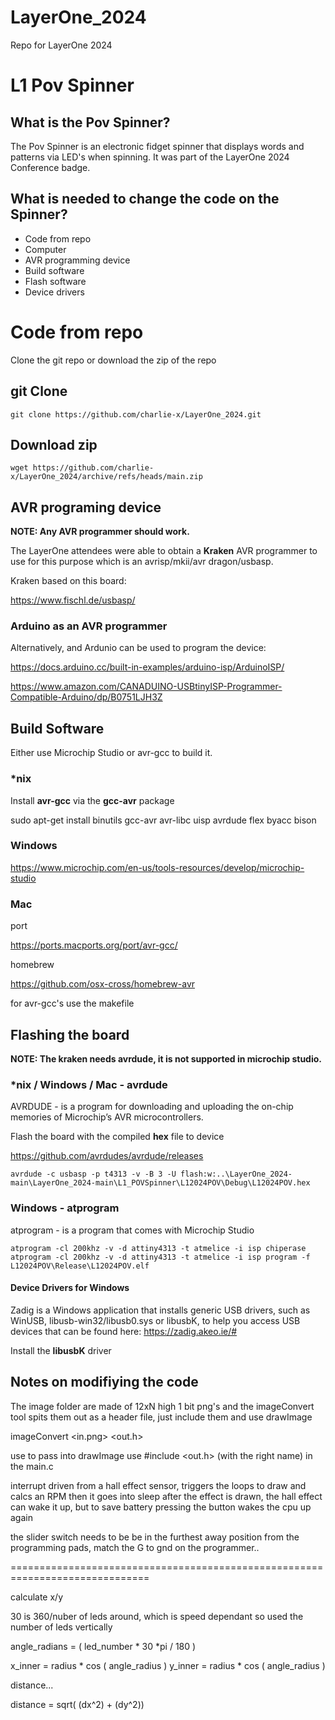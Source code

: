 # LayerOne_2024
Repo for LayerOne 2024

# L1 Pov Spinner

## What is the Pov Spinner?

The Pov Spinner is an electronic fidget spinner that displays words and patterns via LED's when spinning. It was part of the LayerOne 2024 Conference badge.

## What is needed to change the code on the Spinner?

* Code from repo
* Computer
* AVR programming device
* Build software
* Flash software
* Device drivers

# Code from repo

Clone the git repo or download the zip of the repo

## git Clone
```
git clone https://github.com/charlie-x/LayerOne_2024.git
```

## Download zip

```
wget https://github.com/charlie-x/LayerOne_2024/archive/refs/heads/main.zip
```

## AVR programing device

**NOTE: Any AVR programmer should work.**

The LayerOne attendees were able to obtain a **Kraken** AVR programmer to use for this purpose which is an avrisp/mkii/avr dragon/usbasp.

Kraken based on this board: 

https://www.fischl.de/usbasp/

### Arduino as an AVR programmer

Alternatively, and Ardunio can be used to program the device:

https://docs.arduino.cc/built-in-examples/arduino-isp/ArduinoISP/

https://www.amazon.com/CANADUINO-USBtinyISP-Programmer-Compatible-Arduino/dp/B0751LJH3Z

## Build Software

Either use Microchip Studio or avr-gcc to build it.

### *nix

Install **avr-gcc** via the **gcc-avr** package

sudo apt-get install binutils gcc-avr avr-libc uisp avrdude flex byacc bison

### Windows

https://www.microchip.com/en-us/tools-resources/develop/microchip-studio

### Mac

port

https://ports.macports.org/port/avr-gcc/

homebrew

https://github.com/osx-cross/homebrew-avr

for avr-gcc's use the makefile

## Flashing the board

**NOTE: The kraken needs avrdude, it is not supported in microchip studio.**

### *nix / Windows / Mac - avrdude

AVRDUDE - is a program for downloading and uploading the on-chip memories of Microchip’s AVR microcontrollers.

Flash the board with the compiled **hex** file to device

https://github.com/avrdudes/avrdude/releases

```avrdude -c usbasp -p t4313 -v -B 3 -U flash:w:..\LayerOne_2024-main\LayerOne_2024-main\L1_POVSpinner\L12024POV\Debug\L12024POV.hex```


### Windows - atprogram

atprogram - is a program that comes with Microchip Studio

```
atprogram -cl 200khz -v -d attiny4313 -t atmelice -i isp chiperase
atprogram -cl 200khz -v -d attiny4313 -t atmelice -i isp program -f L12024POV\Release\L12024POV.elf
```

#### Device Drivers for Windows

Zadig is a Windows application that installs generic USB drivers, such as WinUSB, libusb-win32/libusb0.sys or libusbK, to help you access USB devices that can be found here:
https://zadig.akeo.ie/#

Install the **libusbK** driver

## Notes on modifiying the code

The image folder are made of 12xN high 1 bit png's and the imageConvert tool spits them out as a header file, just include them and use drawImage

imageConvert <in.png> <out.h> <label>

use <label> to pass into drawImage use #include <out.h> (with the right name) in the main.c

interrupt driven from a hall effect sensor, triggers the loops to draw and calcs an RPM then it goes into sleep after the effect is drawn, the hall effect can wake it up, but to save battery pressing the button wakes the cpu up again

the slider switch needs to be be in the furthest away position from the programming pads, match the G to gnd on the programmer..

==============================================================================

calculate x/y

30 is 360/nuber of leds around, which is speed dependant  so used the number of leds vertically

  angle_radians = ( led_number * 30 *pi / 180  )

  x_inner = radius * cos ( angle_radius )
  y_inner = radius * cos ( angle_radius )

distance...

  distance = sqrt( (dx^2) + (dy^2))
